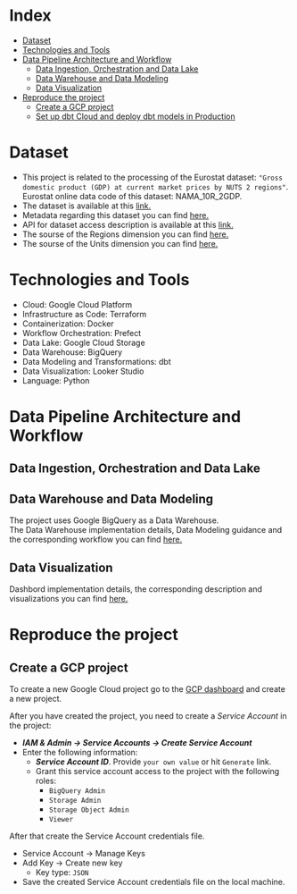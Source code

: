 # Index

- [Dataset](#dataset)
- [Technologies and Tools](#technologies-and-tools)
- [Data Pipeline Architecture and Workflow](#data-pipeline-architecture-and-workflow)
  - [Data Ingestion, Orchestration and Data Lake](#data-ingestion-orchestration-and-data-lake)
  - [Data Warehouse and Data Modeling](#data-warehouse-and-data-modeling)
  - [Data Visualization](#data-visualization)
- [Reproduce the project](#reproduce-the-project)
  - [Create a GCP project](#create-a-gcp-project)
  - [Set up dbt Cloud and deploy dbt models in Production](#set-up-dbt-cloud-and-deploy-dbt-models-in-production)


# Dataset

- This project is related to the processing of the Eurostat dataset: `"Gross domestic product (GDP) at current market prices by NUTS 2 regions"`. Eurostat online data code of this dataset: NAMA_10R_2GDP.
- The dataset is available at this [link.](https://ec.europa.eu/eurostat/web/products-datasets/-/nama_10r_2gdp)
- Metadata regarding this dataset you can find [here.](https://ec.europa.eu/eurostat/cache/metadata/en/reg_eco10_esms.htm)
- API for dataset access description is available at this [link.](https://wikis.ec.europa.eu/display/EUROSTATHELP/Transition+-+from+Eurostat+Bulk+Download+to+API)
- The sourse of the Regions dimension you can find [here.](http://dd.eionet.europa.eu/vocabulary/eurostat/sgm_reg/view)
- The sourse of the Units dimension you can find [here.](http://dd.eionet.europa.eu/vocabulary/eurostat/unit/)

# Technologies and Tools

- Cloud: Google Cloud Platform
- Infrastructure as Code: Terraform
- Containerization: Docker
- Workflow Orchestration: Prefect
- Data Lake: Google Cloud Storage
- Data Warehouse: BigQuery
- Data Modeling and Transformations: dbt
- Data Visualization: Looker Studio
- Language: Python 

# Data Pipeline Architecture and Workflow

## Data Ingestion, Orchestration and Data Lake

## Data Warehouse and Data Modeling

The project uses Google BigQuery as a Data Warehouse.   
The Data Warehouse implementation details, Data Modeling guidance and the corresponding workflow you can find [here.](./notes/dbt_notes.md)

## Data Visualization

Dashbord implementation details, the corresponding description and visualizations you can find [here.](./notes/dashboard_notes.md)

# Reproduce the project

## Create a GCP project

To create a new Google Cloud project go to the [GCP dashboard](https://console.cloud.google.com/) and create a new project.

After you have created the project, you need to create a _Service Account_ in the project: 
- ***IAM & Admin -> Service Accounts -> Create Service Account***
- Enter the following information:
  - _***Service Account ID***_. Provide `your own value` or hit `Generate` link.
  - Grant this service account access to the project with the following roles:
    - `BigQuery Admin`
    - `Storage Admin`
    - `Storage Object Admin`
    - `Viewer`

After that create the Service Account credentials file.

- Service Account -> Manage Keys
- Add Key -> Create new key
  - Key type: `JSON`
- Save the created Service Account credentials file on the local machine.





